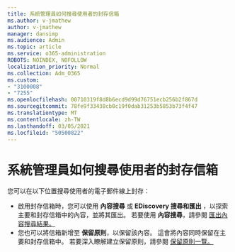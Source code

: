 ```yaml
---
title: 系統管理員如何搜尋使用者的封存信箱
ms.author: v-jmathew
author: v-jmathew
manager: dansimp
ms.audience: Admin
ms.topic: article
ms.service: o365-administration
ROBOTS: NOINDEX, NOFOLLOW
localization_priority: Normal
ms.collection: Adm_O365
ms.custom:
- "3100008"
- "7255"
ms.openlocfilehash: 00710319f8d8b6ecd9d99d76751ecb256b2f867d
ms.sourcegitcommit: 78fe9f33438cb0c19f0dab31253b5853b73f4f47
ms.translationtype: MT
ms.contentlocale: zh-TW
ms.lasthandoff: 03/05/2021
ms.locfileid: "50500822"
---
```

# <a name="how-admins-can-search-a-users-archive-mailbox"></a>系統管理員如何搜尋使用者的封存信箱

您可以在以下位置搜尋使用者的電子郵件線上封存：

* 啟用封存信箱時，您可以使用 **內容搜尋** 或 **EDiscovery 搜尋和匯出** ，以探索主要和封存信箱中的內容，並將其匯出。 若要使用 **內容搜尋**，請參閱 [匯出內容搜尋結果。](https://docs.microsoft.com/office365/securitycompliance/export-search-results)
* 您也可以將信箱新增至 **保留原則**，以保留該內容。 這會將內容同時保留在主要和封存信箱中。 若要深入瞭解建立保留原則，請參閱 [保留原則一覽。](https://docs.microsoft.com/office365/securitycompliance/retention-policies)
